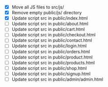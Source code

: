 - [x] Move all JS files to src/js/
- [x] Remove empty public/js/ directory
- [x] Update script src in public/index.html
- [ ] Update script src in public/about.html
- [ ] Update script src in public/cart.html
- [ ] Update script src in public/checkout.html
- [ ] Update script src in public/contact.html
- [ ] Update script src in public/login.html
- [ ] Update script src in public/orders.html
- [ ] Update script src in public/product.html
- [ ] Update script src in public/products.html
- [ ] Update script src in public/shop.html
- [ ] Update script src in public/signup.html
- [ ] Update script src in public/admin/admin.html
